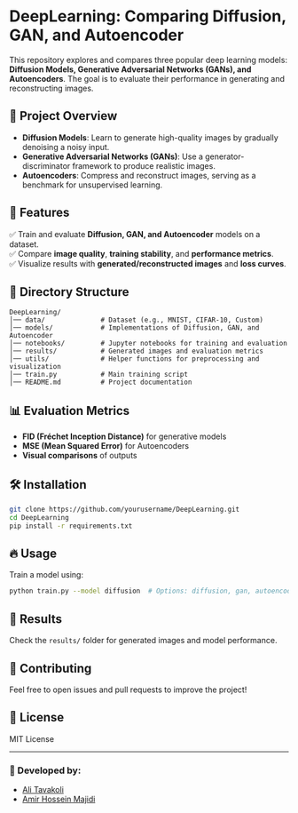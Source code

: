# DeepLearning: Comparing Diffusion, GAN, and Autoencoder

This repository explores and compares three popular deep learning models: **Diffusion Models, Generative Adversarial Networks (GANs), and Autoencoders**. The goal is to evaluate their performance in generating and reconstructing images.

## 📌 Project Overview
- **Diffusion Models**: Learn to generate high-quality images by gradually denoising a noisy input.
- **Generative Adversarial Networks (GANs)**: Use a generator-discriminator framework to produce realistic images.
- **Autoencoders**: Compress and reconstruct images, serving as a benchmark for unsupervised learning.

## 🚀 Features
✅ Train and evaluate **Diffusion, GAN, and Autoencoder** models on a dataset.  
✅ Compare **image quality**, **training stability**, and **performance metrics**.  
✅ Visualize results with **generated/reconstructed images** and **loss curves**.

## 📂 Directory Structure
```
DeepLearning/
│── data/              # Dataset (e.g., MNIST, CIFAR-10, Custom)
│── models/            # Implementations of Diffusion, GAN, and Autoencoder
│── notebooks/         # Jupyter notebooks for training and evaluation
│── results/           # Generated images and evaluation metrics
│── utils/             # Helper functions for preprocessing and visualization
│── train.py           # Main training script
│── README.md          # Project documentation
```

## 📊 Evaluation Metrics
- **FID (Fréchet Inception Distance)** for generative models
- **MSE (Mean Squared Error)** for Autoencoders
- **Visual comparisons** of outputs

## 🛠️ Installation
```bash
git clone https://github.com/yourusername/DeepLearning.git
cd DeepLearning
pip install -r requirements.txt
```

## 🔥 Usage
Train a model using:
```bash
python train.py --model diffusion  # Options: diffusion, gan, autoencoder
```

## 📌 Results
Check the `results/` folder for generated images and model performance.

## 🤝 Contributing
Feel free to open issues and pull requests to improve the project!

## 📜 License
MIT License

---

### 🚀 Developed by:  
- [Ali Tavakoli](https://github.com/AliTavakoli2001)  
- [Amir Hossein Majidi](https://github.com/Amirmj)

